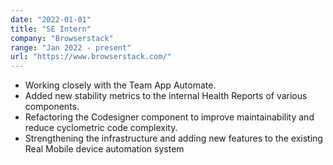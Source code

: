 ```yaml
---
date: "2022-01-01"
title: "SE Intern"
company: "Browserstack"
range: "Jan 2022 - present"
url: "https://www.browserstack.com/"
---
```


- Working closely with the Team App Automate.
- Added new stability metrics to the internal Health Reports of various components.
- Refactoring the Codesigner component to improve maintainability and reduce cyclometric code complexity.
- Strengthening the infrastructure and adding new features to the existing Real Mobile device automation system
